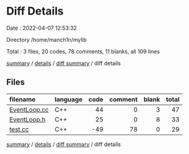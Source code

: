 # Diff Details

Date : 2022-04-07 12:53:32

Directory /home/manch1n/mylib

Total : 3 files,  20 codes, 78 comments, 11 blanks, all 109 lines

[summary](results.md) / [details](details.md) / [diff summary](diff.md) / diff details

## Files
| filename | language | code | comment | blank | total |
| :--- | :--- | ---: | ---: | ---: | ---: |
| [EventLoop.cc](/EventLoop.cc) | C++ | 44 | 0 | 3 | 47 |
| [EventLoop.h](/EventLoop.h) | C++ | 25 | 0 | 8 | 33 |
| [test.cc](/test.cc) | C++ | -49 | 78 | 0 | 29 |

[summary](results.md) / [details](details.md) / [diff summary](diff.md) / diff details